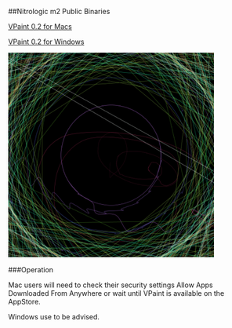 ##Nitrologic m2 Public Binaries

[VPaint 0.2 for Macs](https://github.com/nitrologic/m2/raw/master/releases/VPaint0.2.app.zip)

[VPaint 0.2 for Windows](https://github.com/nitrologic/m2/raw/master/releases/VPaint0.2.zip)

![releases](releases.png?raw=true "Latest Binaries")

###Operation

Mac users will need to check their security settings Allow Apps Downloaded From Anywhere or wait until VPaint is available on the AppStore.

Windows use to be advised.
